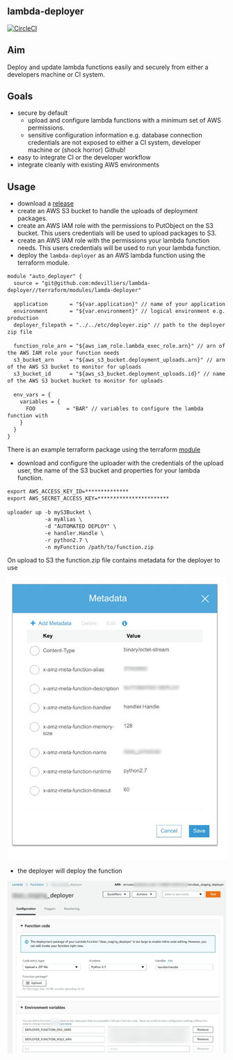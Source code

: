 lambda-deployer
---------------

[![CircleCI](https://circleci.com/gh/mdevilliers/lambda-deployer.svg?style=svg)](https://circleci.com/gh/mdevilliers/lambda-deployer)

Aim
---

Deploy and update lambda functions easily and securely from either a developers machine or CI system.

Goals
-----

- secure by default
  - upload and configure lambda functions with a minimum set of AWS permissions.
  - sensitive configuration information e.g. database connection credentials are not exposed to either a CI system, developer machine or (shock horror) Github!
- easy to integrate CI or the developer workflow
- integrate cleanly with existing AWS environments

Usage
-----

- download a [release](https://github.com/thingful/daas/releases)
- create an AWS S3 bucket to handle the uploads of deployment packages.
- create an AWS IAM role with the permissions to PutObject on the S3 bucket. This users credentials will be used to upload packages to S3.
- create an AWS IAM role with the permissions your lambda function needs. This users credentials will be used to run your lambda function.
- deploy the `lambda-deployer` as an AWS lambda function using the terraform module.

```
module "auto_deployer" {
  source = "git@github.com:mdevilliers/lambda-deployer//terraform/modules/lamda-deployer"

  application       = "${var.application}" // name of your application
  environment       = "${var.environment}" // logical environment e.g. production
  deployer_filepath = "../../etc/deployer.zip" // path to the deployer zip file

  function_role_arn = "${aws_iam_role.lambda_exec_role.arn}" // arn of the AWS IAM role your function needs
  s3_bucket_arn     = "${aws_s3_bucket.deployment_uploads.arn}" // arn of the AWS S3 bucket to monitor for uploads
  s3_bucket_id      = "${aws_s3_bucket.deployment_uploads.id}" // name of the AWS S3 bucket bucket to monitor for uploads

  env_vars = {
    variables = {
      FOO          = "BAR" // variables to configure the lambda function with
    }
  }
}

```

There is an example terraform package using the terraform [module](https://github.com/mdevilliers/lambda-deployer/tree/master/terraform)

- download and configure the uploader with the credentials of the upload user, the name of the S3 bucket and properties for your lambda function.

```
export AWS_ACCESS_KEY_ID=**************
export AWS_SECRET_ACCESS_KEY=***********************

uploader up -b myS3Bucket \
            -a myAlias \
            -d "AUTOMATED DEPLOY" \
            -e handler.Handle \
            -r python2.7 \
            -n myFunction /path/to/function.zip

```

On upload to S3 the function.zip file contains metadata for the deployer to use

![metadata]( docs/metadata.jpg)

- the deployer will deploy the function

![function]( docs/function.jpg)

